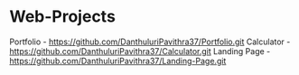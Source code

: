 # Web-Projects
Portfolio - https://github.com/DanthuluriPavithra37/Portfolio.git 
Calculator - https://github.com/DanthuluriPavithra37/Calculator.git
Landing Page - https://github.com/DanthuluriPavithra37/Landing-Page.git
